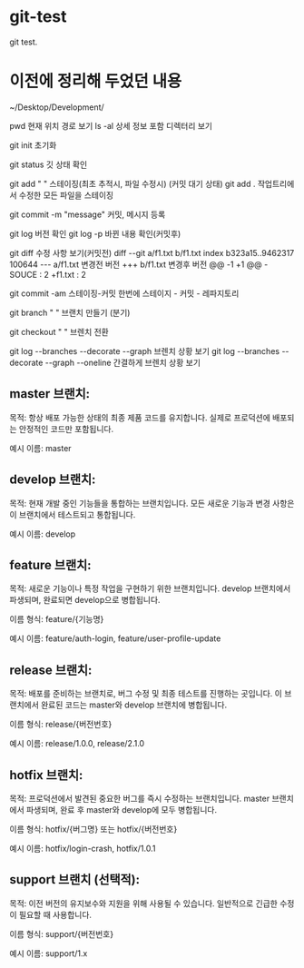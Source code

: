 # git-test
git test.


# 이전에 정리해 두었던 내용
~/Desktop/Development/

pwd 현재 위치 경로 보기
ls -al 상세 정보 포함 디렉터리 보기

git init 초기화

git status 깃 상태 확인

git add " " 스테이징(최초 추적시, 파일 수정시) (커밋 대기 상태)
git add . 작업트리에서 수정한 모든 파일을 스테이징

git commit -m "message" 커밋, 메시지 등록

git log 버전 확인
git log -p 바뀐 내용 확인(커밋후)

git diff 수정 사항 보기(커밋전)
diff --git a/f1.txt b/f1.txt
index b323a15..9462317 100644
--- a/f1.txt    변경전 버전
+++ b/f1.txt 변경후 버전
@@ -1 +1 @@
-SOUCE : 2
+f1.txt : 2

git commit -am 스테이징-커밋 한번에
스테이지 - 커밋 - 레파지토리

git branch " " 브랜치 만들기 (분기)

git checkout " " 브렌치 전환

git log --branches --decorate --graph 브렌치 상황 보기
git log --branches --decorate --graph --oneline 간결하게 브렌치 상황 보기


## master 브랜치:

목적: 항상 배포 가능한 상태의 최종 제품 코드를 유지합니다. 실제로 프로덕션에 배포되는 안정적인 코드만 포함됩니다.

예시 이름: master
## develop 브랜치:

목적: 현재 개발 중인 기능들을 통합하는 브랜치입니다. 모든 새로운 기능과 변경 사항은 이 브랜치에서 테스트되고 통합됩니다.

예시 이름: develop
## feature 브랜치:

목적: 새로운 기능이나 특정 작업을 구현하기 위한 브랜치입니다. develop 브랜치에서 파생되며, 완료되면 develop으로 병합됩니다.

이름 형식: feature/{기능명}

예시 이름: feature/auth-login, feature/user-profile-update
## release 브랜치:

목적: 배포를 준비하는 브랜치로, 버그 수정 및 최종 테스트를 진행하는 곳입니다. 이 브랜치에서 완료된 코드는 master와 develop 브랜치에 병합됩니다.

이름 형식: release/{버전번호}

예시 이름: release/1.0.0, release/2.1.0
## hotfix 브랜치:

목적: 프로덕션에서 발견된 중요한 버그를 즉시 수정하는 브랜치입니다. master 브랜치에서 파생되며, 완료 후 master와 develop에 모두 병합됩니다.

이름 형식: hotfix/{버그명} 또는 hotfix/{버전번호}

예시 이름: hotfix/login-crash, hotfix/1.0.1
## support 브랜치 (선택적):

목적: 이전 버전의 유지보수와 지원을 위해 사용될 수 있습니다. 일반적으로 긴급한 수정이 필요할 때 사용합니다.

이름 형식: support/{버전번호}

예시 이름: support/1.x